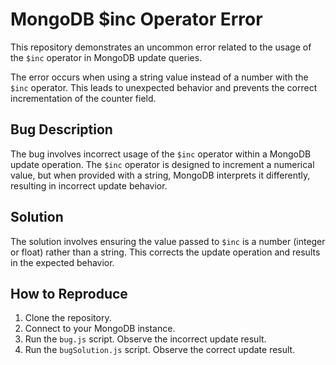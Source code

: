 # MongoDB $inc Operator Error
This repository demonstrates an uncommon error related to the usage of the `$inc` operator in MongoDB update queries.

The error occurs when using a string value instead of a number with the `$inc` operator. This leads to unexpected behavior and prevents the correct incrementation of the counter field.

## Bug Description
The bug involves incorrect usage of the `$inc` operator within a MongoDB update operation. The `$inc` operator is designed to increment a numerical value, but when provided with a string, MongoDB interprets it differently, resulting in incorrect update behavior.

## Solution
The solution involves ensuring the value passed to `$inc` is a number (integer or float) rather than a string.  This corrects the update operation and results in the expected behavior. 

## How to Reproduce
1.  Clone the repository.
2. Connect to your MongoDB instance.
3. Run the `bug.js` script. Observe the incorrect update result.
4. Run the `bugSolution.js` script. Observe the correct update result.